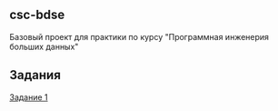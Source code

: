 ## csc-bdse
Базовый проект для практики по курсу "Программная инженерия больших данных"

## Задания
[Задание 1](TASK1.md)






 
